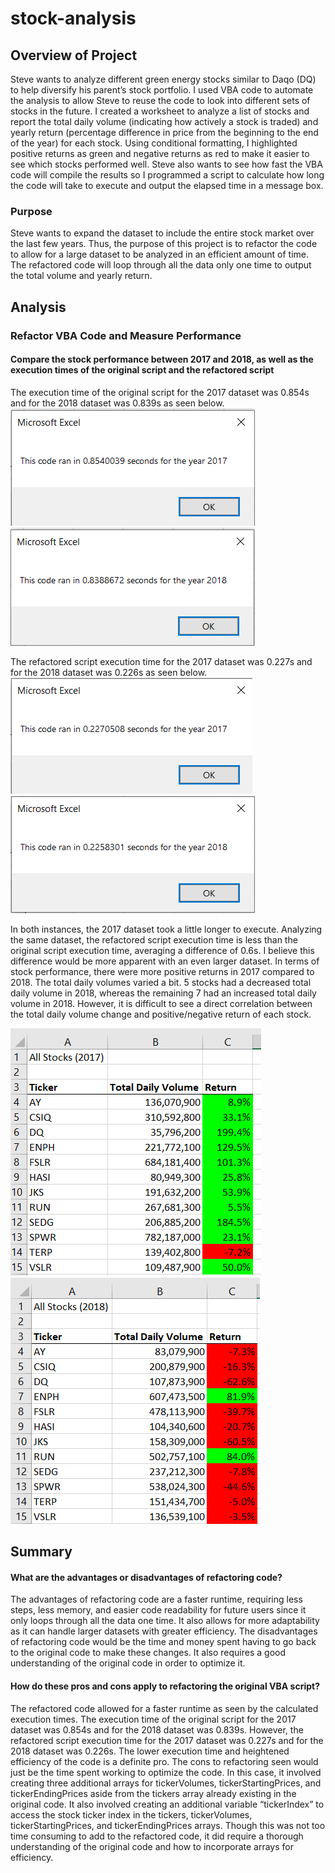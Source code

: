 # stock-analysis

## Overview of Project
Steve wants to analyze different green energy stocks similar to Daqo (DQ) to help diversify his parent’s stock portfolio. I used VBA code to automate the analysis to allow Steve to reuse the code to look into different sets of stocks in the future.
I created a worksheet to analyze a list of stocks and report the total daily volume (indicating how actively a stock is traded) and yearly return (percentage difference in price from the beginning to the end of the year) for each stock. Using conditional formatting, I highlighted positive returns as green and negative returns as red to make it easier to see which stocks performed well. 
Steve also wants to see how fast the VBA code will compile the results so I programmed a script to calculate how long the code will take to execute and output the elapsed time in a message box. 

### Purpose
Steve wants to expand the dataset to include the entire stock market over the last few years. Thus, the purpose of this project is to refactor the code to allow for a large dataset to be analyzed in an efficient amount of time. The refactored code will loop through all the data only one time to output the total volume and yearly return.  

## Analysis

### Refactor VBA Code and Measure Performance

#### Compare the stock performance between 2017 and 2018, as well as the execution times of the original script and the refactored script
The execution time of the original script for the 2017 dataset was 0.854s and for the 2018 dataset was 0.839s as seen below. 
![image1: 2017 original code runtime](https://github.com/Soniaprogram/stock-analysis/blob/main/Additional%20Screenshots/Runtimes%20of%20original%20code/Original2017.PNG)
![image2: 2018 original code runtime](https://github.com/Soniaprogram/stock-analysis/blob/main/Additional%20Screenshots/Runtimes%20of%20original%20code/Original2018.PNG)

The refactored script execution time for the 2017 dataset was 0.227s and for the 2018 dataset was 0.226s as seen below.
![image3: 2017 refactored code runtime](https://github.com/Soniaprogram/stock-analysis/blob/main/Resources/VBA_Challenge_2017.PNG)
![image4: 2018 refactored code runtime](https://github.com/Soniaprogram/stock-analysis/blob/main/Resources/VBA_Challenge_2018.PNG)

In both instances, the 2017 dataset took a little longer to execute. Analyzing the same dataset, the refactored script execution time is less than the original script execution time, averaging a difference of 0.6s. I believe this difference would be more apparent with an even larger dataset.
In terms of stock performance, there were more positive returns in 2017 compared to 2018. The total daily volumes varied a bit. 5 stocks had a decreased total daily volume in 2018, whereas the remaining 7 had an increased total daily volume in 2018. However, it is difficult to see a direct correlation between the total daily volume change and positive/negative return of each stock. 

![image5: 2017 chart](https://github.com/Soniaprogram/stock-analysis/blob/main/Additional%20Screenshots/Results/2017chart.png)
![image6: 2018 chart](https://github.com/Soniaprogram/stock-analysis/blob/main/Additional%20Screenshots/Results/2018chart.PNG)

## Summary

#### What are the advantages or disadvantages of refactoring code?

The advantages of refactoring code are a faster runtime, requiring less steps, less memory, and easier code readability for future users since it only loops through all the data one time. It also allows for more adaptability as it can handle larger datasets with greater efficiency. 
The disadvantages of refactoring code would be the time and money spent having to go back to the original code to make these changes. It also requires a good understanding of the original code in order to optimize it. 

#### How do these pros and cons apply to refactoring the original VBA script?

The refactored code allowed for a faster runtime as seen by the calculated execution times. The execution time of the original script for the 2017 dataset was 0.854s and for the 2018 dataset was 0.839s. However, the refactored script execution time for the 2017 dataset was 0.227s and for the 2018 dataset was 0.226s. The lower execution time and heightened efficiency of the code is a definite pro. 
The cons to refactoring seen would just be the time spent working to optimize the code. In this case, it involved creating three additional arrays for tickerVolumes, tickerStartingPrices, and tickerEndingPrices aside from the tickers array already existing in the original code. It also involved creating an additional variable “tickerIndex” to access the stock ticker index in the tickers, tickerVolumes, tickerStartingPrices, and tickerEndingPrices arrays. Though this was not too time consuming to add to the refactored code, it did require a thorough understanding of the original code and how to incorporate arrays for efficiency.
